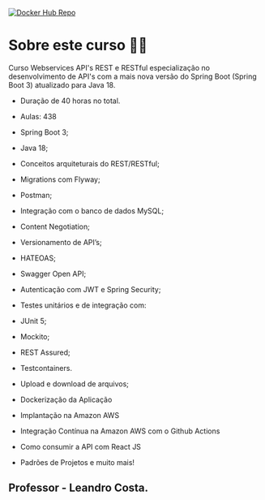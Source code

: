 

[![Docker Hub Repo](https://img.shields.io/docker/pulls/lucasuanderson/rest-java-spring-boot.svg)](https://hub.docker.com/repository/docker/lucasuanderson/rest-java-spring-boot)

# Sobre este curso 🧑‍💻

Curso Webservices API's REST e RESTful especialização no desenvolvimento de API's com a mais nova versão do Spring Boot (Spring Boot 3) atualizado para Java 18.

- Duração de  40 horas no total.
- Aulas: 438 

- Spring Boot 3;

- Java 18;

- Conceitos arquiteturais do REST/RESTful;

- Migrations com Flyway;

- Postman;

- Integração com o banco de dados MySQL;

- Content Negotiation;

- Versionamento de API’s;

- HATEOAS;

- Swagger Open API;

- Autenticação com JWT e Spring Security;

- Testes unitários e de integração com:

- JUnit 5;

- Mockito;

- REST Assured;

- Testcontainers.

- Upload e download de arquivos;

- Dockerização da Aplicação

- Implantação na Amazon AWS

- Integração Contínua na Amazon AWS com o Github Actions

- Como consumir a API com React JS

- Padrões de Projetos e muito mais!

## Professor - Leandro Costa.
